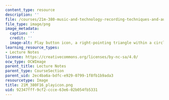 ```yaml
---
content_type: resource
description: ''
file: /courses/21m-380-music-and-technology-recording-techniques-and-audio-production-fall-2016/92347fff9cf2ccce63e602b054fb5331_21M_380F16_playicon.png
file_type: image/png
image_metadata:
  caption: ''
  credit: ''
  image-alt: Play button icon, a right-pointing triangle within a circle
learning_resource_types:
- Lecture Notes
license: https://creativecommons.org/licenses/by-nc-sa/4.0/
ocw_type: OCWImage
parent_title: Lecture Notes
parent_type: CourseSection
parent_uid: 2ec4ba6a-bdfc-e929-0799-1f8fb1b9ada3
resourcetype: Image
title: 21M_380F16_playicon.png
uid: 92347fff-9cf2-ccce-63e6-02b054fb5331
---
```


